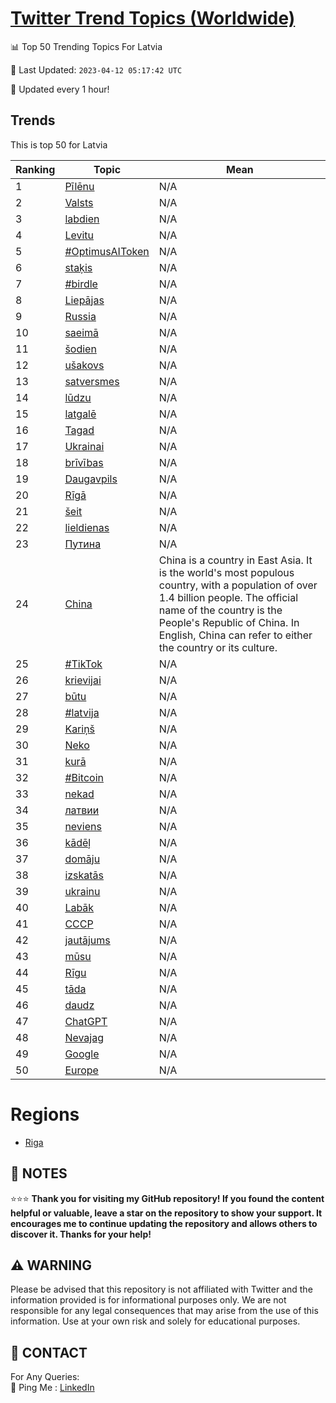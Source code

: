 [Twitter Trend Topics (Worldwide)](https://github.com/ErcinDedeoglu/Twitter-Trend-Topics)
==========


📊 Top 50 Trending Topics For Latvia

📆 Last Updated: `2023-04-12 05:17:42 UTC`

🔧 Updated every 1 hour!


## Trends

This is top 50 for Latvia

| Ranking | Topic | Mean |
| ------- | ------------ | ------------ |
| 1 | [Pīlēnu](http://twitter.com/search?q=P%c4%abl%c4%93nu) | N/A |
| 2 | [Valsts](http://twitter.com/search?q=Valsts) | N/A |
| 3 | [labdien](http://twitter.com/search?q=labdien) | N/A |
| 4 | [Levitu](http://twitter.com/search?q=Levitu) | N/A |
| 5 | [#OptimusAIToken](http://twitter.com/search?q=%23OptimusAIToken) | N/A |
| 6 | [staķis](http://twitter.com/search?q=sta%c4%b7is) | N/A |
| 7 | [#birdle](http://twitter.com/search?q=%23birdle) | N/A |
| 8 | [Liepājas](http://twitter.com/search?q=Liep%c4%81jas) | N/A |
| 9 | [Russia](http://twitter.com/search?q=Russia) | N/A |
| 10 | [saeimā](http://twitter.com/search?q=saeim%c4%81) | N/A |
| 11 | [šodien](http://twitter.com/search?q=%c5%a1odien) | N/A |
| 12 | [ušakovs](http://twitter.com/search?q=u%c5%a1akovs) | N/A |
| 13 | [satversmes](http://twitter.com/search?q=satversmes) | N/A |
| 14 | [lūdzu](http://twitter.com/search?q=l%c5%abdzu) | N/A |
| 15 | [latgalē](http://twitter.com/search?q=latgal%c4%93) | N/A |
| 16 | [Tagad](http://twitter.com/search?q=Tagad) | N/A |
| 17 | [Ukrainai](http://twitter.com/search?q=Ukrainai) | N/A |
| 18 | [brīvības](http://twitter.com/search?q=br%c4%abv%c4%abbas) | N/A |
| 19 | [Daugavpils](http://twitter.com/search?q=Daugavpils) | N/A |
| 20 | [Rīgā](http://twitter.com/search?q=R%c4%abg%c4%81) | N/A |
| 21 | [šeit](http://twitter.com/search?q=%c5%a1eit) | N/A |
| 22 | [lieldienas](http://twitter.com/search?q=lieldienas) | N/A |
| 23 | [Путина](http://twitter.com/search?q=%d0%9f%d1%83%d1%82%d0%b8%d0%bd%d0%b0) | N/A |
| 24 | [China](http://twitter.com/search?q=China) | China is a country in East Asia. It is the world's most populous country, with a population of over 1.4 billion people. The official name of the country is the People's Republic of China. In English, China can refer to either the country or its culture. |
| 25 | [#TikTok](http://twitter.com/search?q=%23TikTok) | N/A |
| 26 | [krievijai](http://twitter.com/search?q=krievijai) | N/A |
| 27 | [būtu](http://twitter.com/search?q=b%c5%abtu) | N/A |
| 28 | [#latvija](http://twitter.com/search?q=%23latvija) | N/A |
| 29 | [Kariņš](http://twitter.com/search?q=Kari%c5%86%c5%a1) | N/A |
| 30 | [Neko](http://twitter.com/search?q=Neko) | N/A |
| 31 | [kurā](http://twitter.com/search?q=kur%c4%81) | N/A |
| 32 | [#Bitcoin](http://twitter.com/search?q=%23Bitcoin) | N/A |
| 33 | [nekad](http://twitter.com/search?q=nekad) | N/A |
| 34 | [латвии](http://twitter.com/search?q=%d0%bb%d0%b0%d1%82%d0%b2%d0%b8%d0%b8) | N/A |
| 35 | [neviens](http://twitter.com/search?q=neviens) | N/A |
| 36 | [kādēļ](http://twitter.com/search?q=k%c4%81d%c4%93%c4%bc) | N/A |
| 37 | [domāju](http://twitter.com/search?q=dom%c4%81ju) | N/A |
| 38 | [izskatās](http://twitter.com/search?q=izskat%c4%81s) | N/A |
| 39 | [ukrainu](http://twitter.com/search?q=ukrainu) | N/A |
| 40 | [Labāk](http://twitter.com/search?q=Lab%c4%81k) | N/A |
| 41 | [СССР](http://twitter.com/search?q=%d0%a1%d0%a1%d0%a1%d0%a0) | N/A |
| 42 | [jautājums](http://twitter.com/search?q=jaut%c4%81jums) | N/A |
| 43 | [mūsu](http://twitter.com/search?q=m%c5%absu) | N/A |
| 44 | [Rīgu](http://twitter.com/search?q=R%c4%abgu) | N/A |
| 45 | [tāda](http://twitter.com/search?q=t%c4%81da) | N/A |
| 46 | [daudz](http://twitter.com/search?q=daudz) | N/A |
| 47 | [ChatGPT](http://twitter.com/search?q=ChatGPT) | N/A |
| 48 | [Nevajag](http://twitter.com/search?q=Nevajag) | N/A |
| 49 | [Google](http://twitter.com/search?q=Google) | N/A |
| 50 | [Europe](http://twitter.com/search?q=Europe) | N/A |



# Regions

* [Riga](</Latvia/Riga.md>)



## 📝 NOTES

⭐⭐⭐ **Thank you for visiting my GitHub repository! If you found the content helpful or valuable, leave a star on the repository to show your support. It encourages me to continue updating the repository and allows others to discover it. Thanks for your help!**


## ⚠️ WARNING

Please be advised that this repository is not affiliated with Twitter and the information provided is for informational purposes only. We are not responsible for any legal consequences that may arise from the use of this information. Use at your own risk and solely for educational purposes.


## 📨 CONTACT

 For Any Queries:  
            🏓 Ping Me : [LinkedIn](https://www.linkedin.com/in/ercindedeoglu/)
